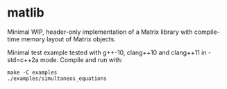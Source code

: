 # matlib
Minimal WIP, header-only implementation of a Matrix library with compile-time memory layout of Matrix objects.

Minimal test example tested with g++-10, clang++10 and clang++11 in -std=c++2a mode. Compile and run with:

    make -C examples
    ./examples/simultaneos_equations

